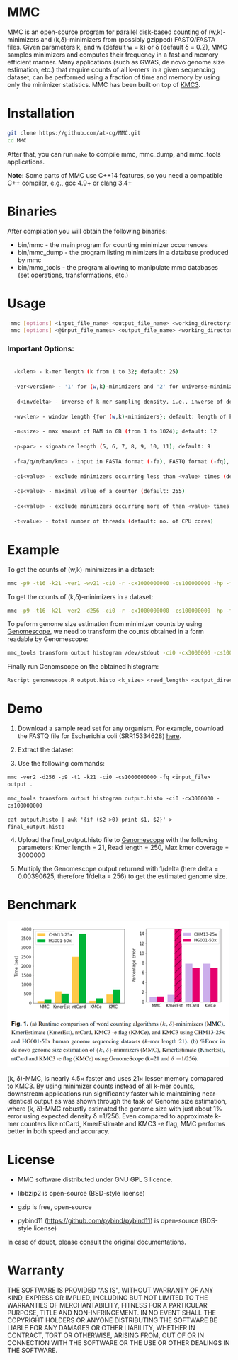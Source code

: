 MMC
=
MMC is an open-source program for parallel disk-based counting of (w,k)-minimizers and (k,δ)-minimizers from (possibly gzipped) FASTQ/FASTA files. Given parameters k, and w (default w = k) or δ (default δ = 0.2),  MMC samples minimizers and computes their frequency in a fast and memory efficient manner. Many applications (such as GWAS, de novo genome size estimation, etc.) that require counts of all k-mers in a given sequencing dataset, can be performed using a fraction of time and memory by using only the minimizer statistics. MMC has been built on top of [KMC3](https://github.com/refresh-bio/KMC).


Installation
=
```sh
git clone https://github.com/at-cg/MMC.git
cd MMC
```
After that, you can run ```make``` to compile mmc, mmc_dump, and mmc_tools applications.

**Note:** Some parts of MMC use C++14 features, so you need a compatible C++ compiler, e.g., gcc 4.9+ or clang 3.4+

Binaries
=
After compilation you will obtain the following binaries:
* bin/mmc - the main program for counting minimizer occurrences
* bin/mmc_dump - the program listing minimizers in a database produced by mmc
* bin/mmc_tools - the program allowing to manipulate mmc databases (set operations, transformations, etc.)

Usage
=

```sh
 mmc [options] <input_file_name> <output_file_name> <working_directory>
 mmc [options] <@input_file_names> <output_file_name> <working_directory>
```

### Important Options: 

```sh

  -k<len> - k-mer length (k from 1 to 32; default: 25)

  -ver<version> - '1' for (w,k)-minimizers and '2' for universe-minimizers.

  -d<invdelta> - inverse of k-mer sampling density, i.e., inverse of delta {for universe-minimizers}; default: 5

  -wv<len> - window length {for (w,k)-minimizers}; default: length of k-mer

  -m<size> - max amount of RAM in GB (from 1 to 1024); default: 12

  -p<par> - signature length (5, 6, 7, 8, 9, 10, 11); default: 9

  -f<a/q/m/bam/kmc> - input in FASTA format (-fa), FASTQ format (-fq), multi FASTA (-fm) or BAM (-fbam) or KMC(-fkmc); default: FASTQ

  -ci<value> - exclude minimizers occurring less than <value> times (default: 2)

  -cs<value> - maximal value of a counter (default: 255)

  -cx<value> - exclude minimizers occurring more of than <value> times (default: 1e9)

  -t<value> - total number of threads (default: no. of CPU cores)

```
 
Example
=
To get the counts of (w,k)-minimizers in a dataset:

```sh
mmc -p9 -t16 -k21 -ver1 -wv21 -ci0 -r -cx1000000000 -cs100000000 -hp -fq -m64 input.fastq output <output_directory>
```

To get the counts of (k,δ)-minimizers in a dataset:

```sh
mmc -p9 -t16 -k21 -ver2 -d256 -ci0 -r -cx1000000000 -cs100000000 -hp -fq -m64 input.fastq output <output_directory>
```

To peform genome size estimation from minimizer counts by using [Genomescope](https://github.com/schatzlab/genomescope), we need to transform the counts obtained in a form readable by Genomescope:

```sh
mmc_tools transform output histogram /dev/stdout -ci0 -cx3000000 -cs100000000 | awk ‘{if ($2 >0) print $1, $2}’ > output.histo
```

Finally run Genomscope on the obtained histogram:

```sh
Rscript genomescope.R output.histo <k_size> <read_length> <output_directory>
```
Demo
=

1) Download a sample read set for any organism. For example, download the FASTQ file for Escherichia coli (SRR15334628) <a href="https://trace.ncbi.nlm.nih.gov/Traces/index.html?view=run_browser&acc=SRR15334628&display=download">here</a>.

2) Extract the dataset

3) Use the following commands:

```
mmc -ver2 -d256 -p9 -t1 -k21 -ci0 -cs1000000000 -fq <input_file> output .

mmc_tools transform output histogram output.histo -ci0 -cx3000000 -cs100000000

cat output.histo | awk '{if ($2 >0) print $1, $2}' > final_output.histo
```
4) Upload the final_output.histo file to [Genomescope](http://qb.cshl.edu/genomescope) with the following parameters:
Kmer length = 21, Read length = 250, Max kmer coverage =  3000000

5) Multiply the Genomescope output returned with 1/delta (here delta = 0.00390625, therefore 1/delta = 256) to get the estimated genome size.

Benchmark
=
<img src="./results_plot.png" width="500">

(k, δ)-MMC, is nearly 4.5× faster and uses 21× lesser memory comapared to KMC3. By using minimizer counts instead of all k-mer counts, downstream applications run significantly faster while maintaining  near-identical output as was shown through the task of Genome size estimation, where (k, δ)-MMC robustly estimated the genome size with just about 1% error using expected density δ =1/256. Even compared to approximate k-mer counters like ntCard, KmerEstimate and KMC3 -e flag, MMC performs better in both speed and accuracy.

License
=
* MMC software distributed under GNU GPL 3 licence.

* libbzip2 is open-source (BSD-style license)

* gzip is free, open-source

* pybind11 (https://github.com/pybind/pybind11) is open-source (BDS-style license)

In case of doubt, please consult the original documentations.



Warranty
=
THE SOFTWARE IS PROVIDED "AS IS", WITHOUT WARRANTY OF ANY KIND, EXPRESS OR IMPLIED,
INCLUDING BUT NOT LIMITED TO THE WARRANTIES OF MERCHANTABILITY, FITNESS FOR A PARTICULAR PURPOSE,
TITLE AND NON-INFRINGEMENT. IN NO EVENT SHALL THE COPYRIGHT HOLDERS OR ANYONE DISTRIBUTING
THE SOFTWARE BE LIABLE FOR ANY DAMAGES OR OTHER LIABILITY, WHETHER IN CONTRACT, TORT OR OTHERWISE,
ARISING FROM, OUT OF OR IN CONNECTION WITH THE SOFTWARE OR THE USE OR OTHER DEALINGS IN THE SOFTWARE.

